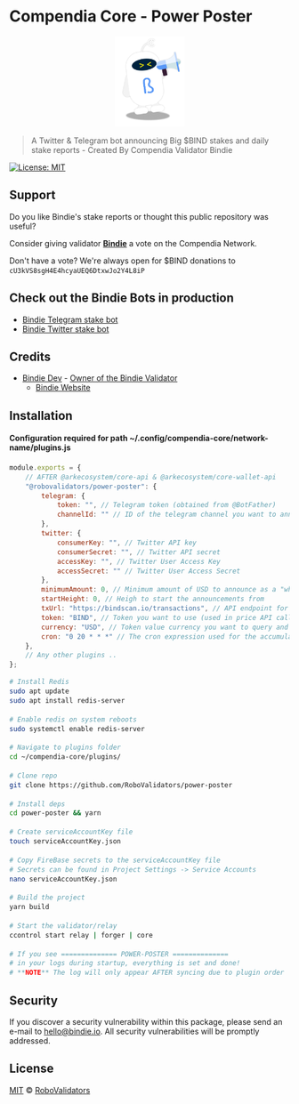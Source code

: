 # Compendia Core - Power Poster

<p align="center">
    <img src="./.github/Bindie-announce.png" alt="bindie" width="125"/>


> A Twitter & Telegram bot announcing Big $BIND stakes and daily stake reports - Created By Compendia Validator Bindie

[![License: MIT](https://img.shields.io/badge/License-MIT-green.svg)](https://opensource.org/licenses/MIT)

## Support

Do you like Bindie's stake reports or thought this public repository was useful?

Consider giving validator **[Bindie](https://bindscan.io/wallets/bindie)** a vote on the Compendia Network.

Don't have a vote? We're always open for $BIND donations to `cU3kVS8sgH4E4hcyaUEQ6DtxwJo2Y4L8iP`

## Check out the Bindie Bots in production

- [Bindie Telegram stake bot](https://t.me/CompendiaStakes)
- [Bindie Twitter stake bot](https://twitter.com/BindieBot)

## Credits
- [Bindie Dev](https://t.me/BindieDev) - [Owner of the Bindie Validator](https://bindscan.io/wallets/bindie)
  - [Bindie Website](https://bindie.io/)

## Installation

#### Configuration required for path ~/.config/compendia-core/network-name/plugins.js

```javascript
module.exports = {
    // AFTER @arkecosystem/core-api & @arkecosystem/core-wallet-api
    "@robovalidators/power-poster": {
        telegram: {
            token: "", // Telegram token (obtained from @BotFather)
            channelId: "" // ID of the telegram channel you want to announce in
        },
        twitter: {
            consumerKey: "", // Twitter API key
            consumerSecret: "", // Twitter API secret
            accessKey: "", // Twitter User Access Key
            accessSecret: "" // Twitter User Access Secret
        },
        minimumAmount: 0, // Minimum amount of USD to announce as a "whale"-post
        startHeight: 0, // Heigh to start the announcements from
        txUrl: "https://bindscan.io/transactions", // API endpoint for transactions
        token: "BIND", // Token you want to use (used in price API call)
        currency: "USD", // Token value currency you want to query and post
        cron: "0 20 * * *" // The cron expression used for the accumulative stake reports
    },
    // Any other plugins ..
};
```

```bash
# Install Redis
sudo apt update
sudo apt install redis-server

# Enable redis on system reboots
sudo systemctl enable redis-server

# Navigate to plugins folder
cd ~/compendia-core/plugins/

# Clone repo
git clone https://github.com/RoboValidators/power-poster

# Install deps
cd power-poster && yarn

# Create serviceAccountKey file
touch serviceAccountKey.json

# Copy FireBase secrets to the serviceAccountKey file
# Secrets can be found in Project Settings -> Service Accounts
nano serviceAccountKey.json

# Build the project
yarn build

# Start the validator/relay
ccontrol start relay | forger | core

# If you see ============== POWER-POSTER ==============
# in your logs during startup, everything is set and done!
# **NOTE** The log will only appear AFTER syncing due to plugin order

```

## Security

If you discover a security vulnerability within this package, please send an e-mail to hello@bindie.io. All security vulnerabilities will be promptly addressed.

## License

[MIT](LICENSE) © [RoboValidators](https://bindie.io/)
